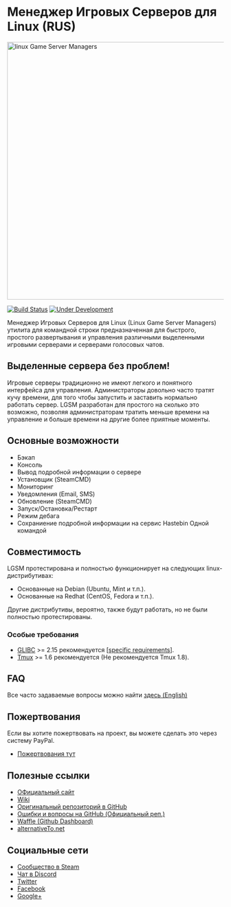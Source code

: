 <h1>Менеджер Игровых Серверов для Linux (RUS)</h1>
<a href="https://gameservermanagers.com">
	<img src="https://github.com/GameServerManagers/LinuxGSM/blob/master/images/logo/lgsm-full-light.png" alt="linux Game Server Managers" width="600" />
</a>

[![Build Status](https://travis-ci.org/GameServerManagers/LinuxGSM.svg?branch=master)](https://travis-ci.org/GameServerManagers/LinuxGSM)
[![Under Development](https://badge.waffle.io/GameServerManagers/LinuxGSM.svg?label=Under%20Development&title=Under%20Development)](http://waffle.io/GameServerManagers/LinuxGSM)

Менеджер Игровых Серверов для Linux (Linux Game Server Managers) утилита для командной строки предназначенная для быстрого, простого развертывания и управления различными выделенными игровыми серверами и серверами голосовых чатов.

<h2>Выделенные сервера без проблем!</h2>
Игровые серверы традиционно не имеют легкого и понятного интерфейса для управления. Администраторы довольно часто тратят кучу времени, для того чтобы запустить и заставить нормально работать сервер. LGSM разработан для простого на сколько это возможно, позволяя администраторам тратить меньше времени на управление и больше времени на другие более приятные моменты.

<h2>Основные возможности</h2>
<ul>
	<li>Бэкап</li>
	<li>Консоль</li>
	<li>Вывод подробной информации о сервере</li>
	<li>Установщик (SteamCMD)</li>
	<li>Мониторинг</li>
	<li>Уведомления (Email, SMS)</li>
	<li>Обновление (SteamCMD)</li>
	<li>Запуск/Остановка/Рестарт</li>
	<li>Режим дебага</li>
	<li>Сохраниение подробной информации на сервис Hastebin Одной командой</li>
</ul>
<h2>Совместимость</h2>
LGSM протестирована и полностью функционирует на следующих linux-дистрибутивах:
<ul>
	<li>Основанные на Debian (Ubuntu, Mint и т.п.).</li>
	<li>Основанные на Redhat (CentOS, Fedora и т.п.).</li>
</ul>
Другие дистрибутивы, вероятно, также будут работать, но не были полностью протестированы.

<h3>Особые требования</h3>
<ul>
	<li><a href="https://github.com/GameServerManagers/LinuxGSM/wiki/Glibc">GLIBC</a> >= 2.15 рекомендуется [<a href="https://github.com/GameServerManagers/LinuxGSM/wiki/Glibc#server-requirements">specific requirements</a>].</li>
	<li><a href="https://github.com/GameServerManagers/LinuxGSM/wiki/Tmux">Tmux</a> >= 1.6 рекомендуется (Не рекомендуется Tmux 1.8).</li>
</ul>

<h2>FAQ</h2>

Все часто задаваемые вопросы можно найти <a href="https://github.com/GameServerManagers/LinuxGSM/wiki/FAQ">здесь (English)</a>

<h2>Пожертвования</h2>
Если вы хотите пожертвовать на проект, вы можете сделать это через систему PayPal. 
<ul>
<li><a href="https://gameservermanagers.com/#donate">Пожертвования тут</a></li>
</ul>

<h2>Полезные ссылки</h2>
<ul>
	<li><a href="https://gameservermanagers.com">ОФициальный сайт</a></li>
	<li><a href="https://github.com/GameServerManagers/LinuxGSM/wiki">Wiki</a></li>
	<li><a href="https://github.com/GameServerManagers/LinuxGSM">Оригинальный репозиторий в GitHub</a></li>
	<li><a href="https://github.com/GameServerManagers/LinuxGSM/issues">Ошибки и вопросы на GitHub (Официальный реп.)</a></li>
	<li><a href="https://waffle.io/GameServerManagers/LinuxGSM">Waffle (Github Dashboard)</a></li>
	<li><a href="http://alternativeto.net/software/linux-game-server-managers/">alternativeTo.net</a></li>
</ul>
<h2>Социальные сети</h2>
<ul>
	<li><a href="http://steamcommunity.com/groups/linuxgsm">Сообщество в Steam</a></li>
	<li><a href="https://discord.gg/0i9cmXVacvXicNl7">Чат в Discord</a></li>
	<li><a href="https://twitter.com/dangibbsuk">Twitter</a></li>
	<li><a href="https://www.facebook.com/linuxgsm">Facebook</a></li>
	<li><a href="https://plus.google.com/+Gameservermanagers1">Google+</a></li>
<ul>
